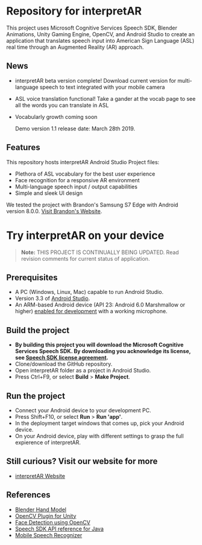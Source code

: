 # Repository for interpretAR

This project uses Microsoft Cognitive Services Speech SDK, Blender Animations, Unity Gaming Engine, OpenCV, and Android Studio to create an application that translates speech input into American Sign Language (ASL) real time through an Augmented Reality (AR) approach.

## News

* interpretAR beta version complete! Download current version for multi-language speech to text integrated with your mobile camera
* ASL voice translation functional! Take a gander at the vocab page to see all the words you can translate in ASL
* Vocabularly growth coming soon
  
  Demo version 1.1 release date: March 28th 2019. 

## Features

This repository hosts interpretAR Android Studio Project files:
* Plethora of ASL vocabulary for the best user experience
* Face recognition for a responsive AR environment
* Multi-language speech input / output capabilities
* Simple and sleek UI design

We tested the project with Brandon's Samsung S7 Edge with Android version 8.0.0. [Visit Brandon's Website](http://brandonrufino.com/). 

# Try interpretAR on your device

> **Note:**
>THIS PROJECT IS CONTINUALLY BEING UPDATED. Read revision comments for current status of application.

## Prerequisites

* A PC (Windows, Linux, Mac) capable to run Android Studio.
* Version 3.3 of [Android Studio](https://developer.android.com/studio/).
* An ARM-based Android device (API 23: Android 6.0 Marshmallow or higher) [enabled for development](https://developer.android.com/studio/debug/dev-options) with a working microphone.

## Build the project

* **By building this project you will download the Microsoft Cognitive Services Speech SDK. By downloading you acknowledge its license, see [Speech SDK license agreement](https://aka.ms/csspeech/license201809).**
* Clone/download the GitHub repository.
* Open interpretAR folder as a project in Android Studio.
* Press Ctrl+F9, or select **Build** \> **Make Project**.

## Run the project

* Connect your Android device to your development PC.
* Press Shift+F10, or select **Run** \> **Run 'app'**.
* In the deployment target windows that comes up, pick your Android device.
* On your Android device, play with different settings to grasp the full expierence of interpretAR.

## Still curious? Visit our website for more
* [interpretAR Website](https://brandonrufino.com/interpretar/)

## References
* [Blender Hand Model](https://sketchfab.com/3d-models/hand-low-poly-d6c802a74a174c8c805deb20186d1877?fbclid=IwAR0rjTAgqOO27wYq6uFCOKXr_hViTXNGkexEA96wHWuEGJ9F1XQuUKHoGDY)
* [OpenCV Plugin for Unity](https://enoxsoftware.com/opencvforunity/)
* [Face Detection using OpenCV](https://docs.opencv.org/3.4.3/d7/d8b/tutorial_py_face_detection.html)
* [Speech SDK API reference for Java](https://aka.ms/csspeech/javaref)
* [Mobile Speech Recognizer](http://kokosoft.pl/docs/speechrecognition/readme.pdf)
